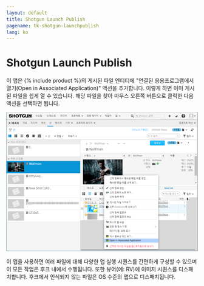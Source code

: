 ```yaml
---
layout: default
title: Shotgun Launch Publish
pagename: tk-shotgun-launchpublish
lang: ko
---
```


# Shotgun Launch Publish

이 앱은 {% include product %}의 게시된 파일 엔티티에 "연결된 응용프로그램에서 열기(Open in Associated Application)" 액션을 추가합니다. 이렇게 하면 이미 게시된 파일을 쉽게 열 수 있습니다. 해당 파일을 찾아 마우스 오른쪽 버튼으로 클릭한 다음 액션을 선택하면 됩니다.

![작업 FS](../images/apps/shotgun-launchpublish-open_assoc.png)

이 앱을 사용하면 여러 파일에 대해 다양한 앱 실행 시퀀스를 간편하게 구성할 수 있으며 이 모든 작업은 후크 내에서 수행됩니다. 또한 뷰어(예: RV)에 이미지 시퀀스를 디스패치합니다. 후크에서 인식되지 않는 파일은 OS 수준의 앱으로 디스패치됩니다.